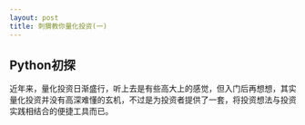 ```yaml
---
layout: post
title: 刺猬教你量化投资(一)
---
```


## Python初探

近年来，量化投资日渐盛行，听上去是有些高大上的感觉，但入门后再想想，其实量化投资并没有高深难懂的玄机，不过是为投资者提供了一套，将投资想法与投资实践相结合的便捷工具而已。

